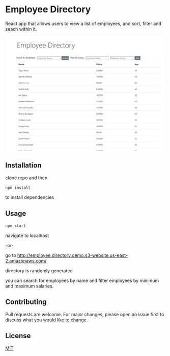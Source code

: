 # Employee Directory

React app that allows users to view a list of employees, and sort, filter and seach within it.

![directory screenshot](./main_sc.jpg)

## Installation

clone repo and then 

```bash
npm install
```
to install dependencies

## Usage

```node.js
npm start
```

navigate to localhost

-or-

go to http://employee.directory.demo.s3-website.us-east-2.amazonaws.com/

directory is randomly generated

you can search for employees by name and filter employees by minimum and maximum salaries.


## Contributing

Pull requests are welcome. For major changes, please open an issue first to discuss what you would like to change.

## License

[MIT](https://choosealicense.com/licenses/mit/)
